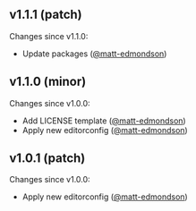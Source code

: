 ## v1.1.1 (patch)

Changes since v1.1.0:

- Update packages ([@matt-edmondson](https://github.com/matt-edmondson))

## v1.1.0 (minor)

Changes since v1.0.0:

- Add LICENSE template ([@matt-edmondson](https://github.com/matt-edmondson))
- Apply new editorconfig ([@matt-edmondson](https://github.com/matt-edmondson))

## v1.0.1 (patch)

Changes since v1.0.0:

- Apply new editorconfig ([@matt-edmondson](https://github.com/matt-edmondson))


